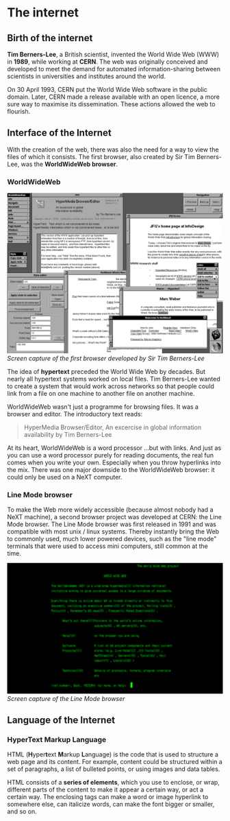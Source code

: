 # The internet

## Birth of the internet

**Tim Berners-Lee**, a British scientist, invented the World Wide Web (WWW) in **1989**, while working at **CERN**. The web was originally conceived and developed to meet the demand for automated information-sharing between scientists in universities and institutes around the world.

On 30 April 1993, CERN put the World Wide Web software in the public domain. Later, CERN made a release available with an open licence, a more sure way to maximise its dissemination. These actions allowed the web to flourish.

## Interface of the Internet

With the creation of the web, there was also the need for a way to view the files of which it consists. The first browser, also created by Sir Tim Berners-Lee, was the **WorldWideWeb browser**.

### WorldWideWeb

![first browser](assets/worldwideweb-browser.jpeg)
*Screen capture of the first browser developed by Sir Tim Berners-Lee*

The idea of **hypertext** preceded the World Wide Web by decades. But nearly all hypertext systems worked on local files. Tim Berners-Lee wanted to create a system that would work across networks so that people could link from a file on one machine to another file on another machine.

WorldWideWeb wasn't just a programme for browsing files. It was a browser and editor. The introductory text reads:

> HyperMedia Browser/Editor, An excercise in global information availability by Tim Berners-Lee

At its heart, WorldWideWeb is a word processor …but with links. And just as you can use a word processor purely for reading documents, the real fun comes when you write your own. Especially when you throw hyperlinks into the mix. There was one major downside to the WorldWideWeb browser: it could only be used on a NeXT computer. 

### Line Mode browser

To make the Web more widely accessible (because almost nobody had a NeXT machine), a second browser project was developed at CERN: the Line Mode browser. The Line Mode browser was first released in 1991 and was compatible with most unix / linux systems. Thereby instantly bring the Web to commonly used, much lower powered devices, such as the "line mode" terminals that were used to access mini computers, still common at the time.

![first browser](assets/linemode-browser.png)
*Screen capture of the Line Mode browser*

## Language of the Internet

### HyperText Markup Language

HTML (**H**yper**t**ext **M**arkup **L**anguage) is the code that is used to structure a web page and its content. For example, content could be structured within a set of paragraphs, a list of bulleted points, or using images and data tables. 

HTML consists of a **series of elements**, which you use to enclose, or wrap, different parts of the content to make it appear a certain way, or act a certain way. The enclosing tags can make a word or image hyperlink to somewhere else, can italicize words, can make the font bigger or smaller, and so on.






